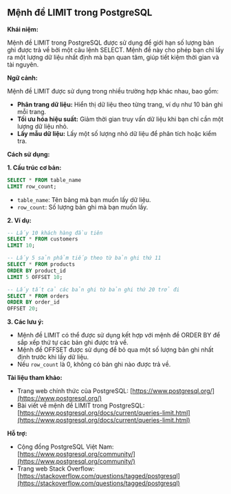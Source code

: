 ## Mệnh đề LIMIT trong PostgreSQL

**Khái niệm:**

Mệnh đề LIMIT trong PostgreSQL được sử dụng để giới hạn số lượng bản ghi được trả về bởi một câu lệnh SELECT. Mệnh đề này cho phép bạn chỉ lấy ra một lượng dữ liệu nhất định mà bạn quan tâm, giúp tiết kiệm thời gian và tài nguyên.

**Ngữ cảnh:**

Mệnh đề LIMIT được sử dụng trong nhiều trường hợp khác nhau, bao gồm:

- **Phân trang dữ liệu:** Hiển thị dữ liệu theo từng trang, ví dụ như 10 bản ghi mỗi trang.
- **Tối ưu hóa hiệu suất:** Giảm thời gian truy vấn dữ liệu khi bạn chỉ cần một lượng dữ liệu nhỏ.
- **Lấy mẫu dữ liệu:** Lấy một số lượng nhỏ dữ liệu để phân tích hoặc kiểm tra.

**Cách sử dụng:**

**1. Cấu trúc cơ bản:**

```sql
SELECT * FROM table_name
LIMIT row_count;
```

- `table_name`: Tên bảng mà bạn muốn lấy dữ liệu.
- `row_count`: Số lượng bản ghi mà bạn muốn lấy.

**2. Ví dụ:**

```sql
-- Lấy 10 khách hàng đầu tiên
SELECT * FROM customers
LIMIT 10;

-- Lấy 5 sản phẩm tiếp theo từ bản ghi thứ 11
SELECT * FROM products
ORDER BY product_id
LIMIT 5 OFFSET 10;

-- Lấy tất cả các bản ghi từ bản ghi thứ 20 trở đi
SELECT * FROM orders
ORDER BY order_id
OFFSET 20;
```

**3. Các lưu ý:**

- Mệnh đề LIMIT có thể được sử dụng kết hợp với mệnh đề ORDER BY để sắp xếp thứ tự các bản ghi được trả về.
- Mệnh đề OFFSET được sử dụng để bỏ qua một số lượng bản ghi nhất định trước khi lấy dữ liệu.
- Nếu `row_count` là 0, không có bản ghi nào được trả về.

**Tài liệu tham khảo:**

- Trang web chính thức của PostgreSQL: [https://www.postgresql.org/](https://www.postgresql.org/)
- Bài viết về mệnh đề LIMIT trong PostgreSQL: [https://www.postgresql.org/docs/current/queries-limit.html](https://www.postgresql.org/docs/current/queries-limit.html)

**Hỗ trợ:**

- Cộng đồng PostgreSQL Việt Nam: [https://www.postgresql.org/community/](https://www.postgresql.org/community/)
- Trang web Stack Overflow: [https://stackoverflow.com/questions/tagged/postgresql](https://stackoverflow.com/questions/tagged/postgresql)

